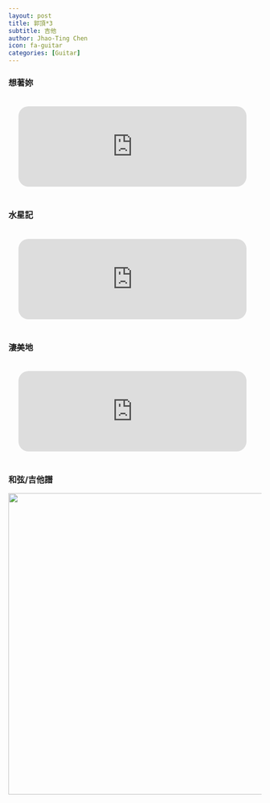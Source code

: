 ```yaml
---
layout: post
title: 郭頂*3
subtitle: 吉他
author: Jhao-Ting Chen
icon: fa-guitar
categories: [Guitar]
---
```


<h3>想著妳</h3>
<iframe width="90%" height="160" src="https://clyp.it/z3r4l3zh/widget" frameborder="0" style="margin: 20px;  border-radius: 20px;"></iframe>
<br>

<h3>水星記</h3>
<iframe width="90%" height="160" src="https://clyp.it/kg5mu32b/widget" frameborder="0" style="margin: 20px;  border-radius: 20px;"></iframe>
<br>


<h3>淒美地</h3>
<iframe width="90%" height="160" src="https://clyp.it/g4ekna5r/widget" frameborder="0" style="margin: 20px;  border-radius: 20px;"></iframe>
<br>


<h3>和弦/吉他譜</h3>

  <img src="https://jack34672.github.io/blog/assets/files/吉他譜_淒美地.jpg" class="responsive" width="600" height="400" style="max-width: 100%;  height: auto;">


<br>

